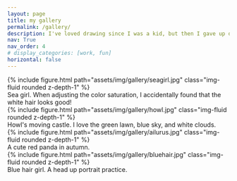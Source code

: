 ```yaml
---
layout: page
title: my gallery
permalink: /gallery/
description: I've loved drawing since I was a kid, but then I gave up drawing lessons for various reasons. Now, I learn to paint on iPad by watching online videos in my spare time.
nav: True
nav_order: 4
# display_categories: [work, fun]
horizontal: false
---
```


<!-- pages/projects.md -->

<div class="row mt-3">
    <div class="col-sm mt-3 mt-md-0">
        {% include figure.html path="assets/img/gallery/seagirl.jpg" class="img-fluid rounded z-depth-1" %}
    </div>
</div>
<div class="caption">
    Sea girl. When adjusting the color saturation, I accidentally found that the white hair looks good!
</div>

<div class="row mt-3">
    <div class="col-sm mt-3 mt-md-0">
        {% include figure.html path="assets/img/gallery/howl.jpg" class="img-fluid rounded z-depth-1" %}
    </div>
</div>
<div class="caption">
    Howl's moving castle. I love the green lawn, blue sky, and white clouds.
</div>

<div class="row mt-3">
    <div class="col-sm mt-3 mt-md-0">
        {% include figure.html path="assets/img/gallery/ailurus.jpg" class="img-fluid rounded z-depth-1" %}
    </div>
</div>
<div class="caption">
    A cute red panda in autumn.
</div>

<div class="row mt-3">
    <div class="col-sm mt-3 mt-md-0">
        {% include figure.html path="assets/img/gallery/bluehair.jpg" class="img-fluid rounded z-depth-1" %}
    </div>
</div>
<div class="caption">
    Blue hair girl. A head up portrait practice.
</div>
